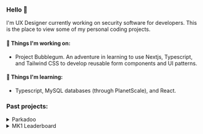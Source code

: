 ### Hello 👋

I'm UX Designer currently working on security software for developers. This is the place to view some of my personal coding projects. 

#### 🔨 Things I'm working on:

- Project Bubblegum. An adventure in learning to use Nextjs, Typescript, and Tailwind CSS to develop reusable form components and UI patterns.


#### 🌱 Things I'm learning:

- Typescript, MySQL databases (through PlanetScale), and React.

### Past projects:

<details>
  <summary>Parkadoo</summary>
  
  # parkadoo

(Private repository)

Available to view at [parkadoo.com](https://parkadoo.com) or [parkadoo.netlify.app](parkadoo.netlify.app/)

## What is parkadoo?
This was an experimental project to help people understand Edmonton parking laws better and create a letter that can help with the appeal process. There are three letter types plus the ability to proactively avoid parking tickets:

1. Public parking ticket appeal
2. Private parking lot appeal
3. Neighbour complaint/warning
4. Quickly check list of city bylaws to see if you're likely to get a ticket

## Philosophy

### Design
- Many form-based wizards are inflexible and frustrating to use, particularly on mobile devices. This project sought to explore a more fluid user experience by mimicking native messaging apps. 
- Key experimental design pattern: 
  + Allowing the step-by-step wizard to update active section via buttons but also on scroll. See example section below for video.
  + For context this project began in 2019 when scroll based interaction patterns were more unusual, especially for forms. Nowadays it's fairly common to see form/survey products utilizing some variation of scroll-based interactions.

### Code
- Goal was to reduce external dependencies as much as possible. Uses vanilla JS, CSS, HTML
- Use es6 modules instead of Node.js require
- Privacy and offline first. User data is not collected and user answers are saved to user's device and clears after their browsing session ends

## UI examples

### Light and dark mode 
<img src="https://user-images.githubusercontent.com/48400779/139737501-d5032be4-02a0-415a-9a5a-770632559fc4.PNG" width="250"> <img src="https://user-images.githubusercontent.com/48400779/139737519-eb9f4108-f2e5-4116-a316-af44f4c28127.PNG" width="250"> <img src="https://user-images.githubusercontent.com/48400779/139737508-933df7ff-3327-41fb-8301-008abd763c5a.PNG" width="250"> <img src="https://user-images.githubusercontent.com/48400779/139737515-ccf8a153-72a3-4eb9-9073-9d271f285253.PNG" width="250">


### Checking bylaws

- Make it easier to check bylaws by using providing a list, summarizing in plain language, and linking to official bylaw.

<img src="https://user-images.githubusercontent.com/48400779/139737561-b5f570e9-f53c-468a-aeac-cca2b233e59d.PNG" width="250"> <img src="https://user-images.githubusercontent.com/48400779/139736957-fdc9a339-0a80-4f8b-9d1e-a176bf558bc7.PNG" width="250">


### Creating an appeal letter

https://user-images.githubusercontent.com/48400779/139738865-407aece7-31fe-4b14-b829-dc2eee35aff1.mov 

https://user-images.githubusercontent.com/48400779/139738868-ba373c40-262f-49b2-9f2a-c87e194875de.mov


### Appeal letter (city)

- Appeal letter page gives links to next steps, common letter actions, and a letter preview

https://user-images.githubusercontent.com/48400779/139736044-146ffdba-6d1a-46a8-a081-5d81d243a57e.mov


### Scrolling

- Goal was to mimic the fluidity of a native messaging by having current step update as user scrolls up/down

https://user-images.githubusercontent.com/48400779/139736229-f5e7fa38-093d-45a0-8f6f-cc918f96b216.mov



## How to set up

1. Clone git repository
2. Navigate to project folder and run ```npm run install``` to install dependencies 
3. Open terminal and run ```npm run start``` to start a local server 
3. View on localhost address shown in terminal


## Other notes

- 3D UFO graphic designed by me using Spline

</details>

<details>
  <summary>MK1 Leaderboard</summary>
  
  ## Heading
  1. A numbered
  2. list
     * With some
     * Sub bullets
</details>

